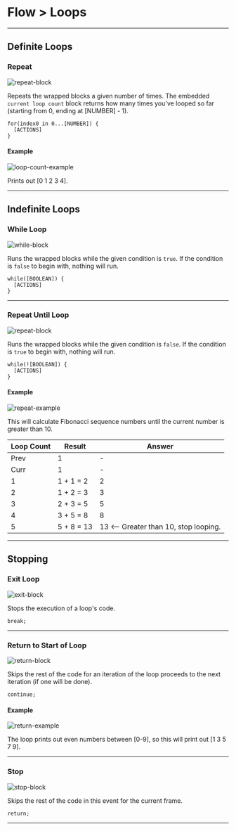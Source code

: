 # Flow > Loops

***

## Definite Loops

### Repeat

![repeat-block](http://static.stencyl.com/pedia2/block-images/1%20-%20Flow/1%20-%20Loops/repeat.png)

Repeats the wrapped blocks a given number of times. The embedded `current loop count` block returns how many times you've looped so far (starting from 0, ending at [NUMBER] - 1).

```
for(index0 in 0...[NUMBER]) {
  [ACTIONS]
}
```

#### Example

![loop-count-example](http://static.stencyl.com/pedia2/block-images/extras/flow-loop-example1.png)

Prints out [0 1 2 3 4].

***

## Indefinite Loops

### While Loop

![while-block](http://static.stencyl.com/pedia2/block-images/1%20-%20Flow/1%20-%20Loops/while.png)

Runs the wrapped blocks while the given condition is `true`. If the condition is `false` to begin with, nothing will run.

```
while([BOOLEAN]) {
  [ACTIONS]
}
```

***

### Repeat Until Loop

![repeat-block](http://static.stencyl.com/pedia2/block-images/1%20-%20Flow/1%20-%20Loops/repeatu.png)

Runs the wrapped blocks while the given condition is `false`. If the condition is `true` to begin with, nothing will run.

```
while(![BOOLEAN]) {
  [ACTIONS]
}
```

#### Example

![repeat-example](http://static.stencyl.com/pedia2/blocks-images/extras/flow-loop-fibonacci.png.png)

This will calculate Fibonacci sequence numbers until the current number is greater than 10.

Loop Count | Result | Answer
--- | --- | ---
Prev | 1 | -
Curr | 1 | -
1 | 1 + 1 = 2 | 2
2 | 1 + 2 = 3 | 3
3 | 2 + 3 = 5 | 5
4 | 3 + 5 = 8 | 8
5 | 5 + 8 = 13 | 13 <-- Greater than 10, stop looping.

***

## Stopping

### Exit Loop

![exit-block](http://static.stencyl.com/pedia2/block-images/1%20-%20Flow/1%20-%20Loops/break.png)

Stops the execution of a loop's code.

```
break;
```

***

### Return to Start of Loop

![return-block](http://static.stencyl.com/pedia2/block-images/1%20-%20Flow/1%20-%20Loops/continue.png)

Skips the rest of the code for an iteration of the loop proceeds to the next iteration (if one will be done).

```
continue;
```

#### Example

![return-example](http://static.stencyl.com/pedia2/block-images/extras/flow-loop-example1.png)

The loop prints out even numbers between [0-9], so this will print out [1 3 5 7 9].

***

### Stop

![stop-block](http://static.stencyl.com/pedia2/block-images/1%20-%20Flow/1%20-%20Loops/stop.png)

Skips the rest of the code in this event for the current frame.

```
return;
```

***
